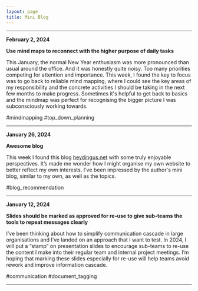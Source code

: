```yaml
---
layout: page
title: Mini Blog
---
```


---

**February 2, 2024**

**Use mind maps to reconnect with the higher purpose of daily tasks**

This January, the normal New Year enthusiasm was more pronounced than usual around the office. And it was honestly quite noisy. Too many priorities competing for attention and importance. This week, I found the key to focus was to go back to reliable mind mapping, where I could see the key areas of my responsibility and the concrete activities I should be taking in the next few months to make progress. Sometimes it's helpful to get back to basics and the mindmap was perfect for recognising the bigger picture I was subconsciously working towards.

#mindmapping #top_down_planning

---

**January 26, 2024**

**Awesome blog**

This week I found this blog [heydingus.net](heydingus.net) with some truly enjoyable perspectives. It’s made me wonder how I might organise my own website to better reflect my own interests. I've been impressed by the author's mini blog, similar to my own, as well as the topics.

#blog_recommendation

---

**January 12, 2024**

**Slides should be marked as approved for re-use to give sub-teams the tools to repeat messages clearly**

I’ve been thinking about how to simplify communication cascade in large organisations and I’ve landed on an approach that I want to test. In 2024, I will put a “stamp” on presentation slides to encourage sub-teams to re-use the content I make into their regular team and internal project meetings. I’m hoping that marking these slides especially for re-use will help teams avoid rework and improve information cascade.

#communication #document_tagging

---
